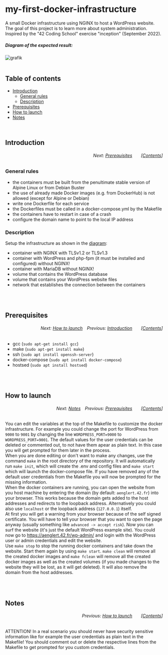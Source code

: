 # my-first-docker-infrastructure
A small Docker infrastructure using NGINX to host a WordPress website. The goal of this project is to learn more about system administration. Inspired by the "42 Coding School" exercise "inception" (September 2022).</br>

##### _Diagram of the expected result:_
![grafik](https://user-images.githubusercontent.com/80413516/198715174-a8e484d7-c660-488f-ad47-723028cede52.png)
</br></br>

## Table of contents
* [Introduction](#introduction)
  * [General rules](#general-rules)
  * [Description](#description)
* [Prerequisites](#prerequisites)
* [How to launch](#how-to-launch)
* [Notes](#notes)
</br>

## Introduction
###### <p align="right">Next: [Prerequisites](#prerequisites)&emsp;&emsp;[[Contents](#table-of-contents)]</p>

### General rules
 * the containers must be built from the penultimate stable version of Alpine Linux or from Debian Buster
 * the use of already made Docker images (e.g. from DockerHub) is not allowed (except for Alpine or Debian)
 * write one Dockerfile for each service
 * the Dockerfiles must be called in a docker-compose.yml by the Makefile
 * the containers have to restart in case of a crash
 * configure the domain name to point to the local IP address
 
### Description
Setup the infrastructure as shown in the [diagram](#diagram-of-the-expected-result):</br>

 * container with NGINX with TLSv1.2 or TLSv1.3
 * container with WordPress and php-fpm (it must be installed and configured) without NGINX!
 * container with MariaDB without NGINX!
 * volume that contains the WordPress database
 * volume that contains your WordPress website files
 * network that establishes the connection between the containers

</br></br>

## Prerequisites
###### <p align="right">Next: [How to launch](#how-to-launch)&emsp;Previous: [Introduction](#introduction)&emsp;&emsp;[[Contents](#table-of-contents)]</p>

* gcc (```sudo apt-get install gcc```)
* make (```sudo apt-get install make```)
* ssh (```sudo apt install openssh-server```)
* docker-compose (```sudo apt install docker-compose```)
* hostsed (```sudo apt install hostsed```)

</br></br>

## How to launch
###### <p align="right">Next: [Notes](#notes)&emsp;Previous: [Prerequisites](#prerequisites)&emsp;&emsp;[[Contents](#table-of-contents)]</p>
You can edit the variables at the top of the Makefile to customize the docker infrastructure. For example you could change the port for WordPress from ```9000``` to ```9001``` by changing the line ```WORDPRESS_PORT=9000``` to ```WORDPRESS_PORT=9001```. The default values for the user credentials can be deleted or commented out, to not have them apear as plain text. In this case you will get prompted for them later in the process.
</br>
When you are done editing or don't want to make any changes, use the command ```make``` in the root directory of the repository. It will automatically run ```make init```, which will create the .env and config files and ```make start``` which will launch the docker-compose file. If you have removed any of the default user credentials from the Makefile you will now be prompted for the missing information.
</br>
When the docker containers are running, you can open the website from you host machine by entering the domain (by default: ```aenglert.42.fr```) into your browser. This works because the domain gets added to the host addresses and redirects to the loopback address. Alternatively you could also use ```localhost``` or the loopback address (```127.0.0.1```) itself.
</br>
At first you will get a warning from your browser because of the self signed certificate. You will have to tell your browser that you want to open the page anyway (usually something like ```advanced -> accept risk```). Now you can surf the website (it's just the default WordPress example site). You could now go to https://aenglert.42.fr/wp-admin/ and login with the WordPress user or admin credentials and edit the website.
</br>
Use ```make stop``` to stop the running docker containers and take down the website. Start them again by using ```make start```. ```make clean``` will remove all the created docker images and ```make fclean``` will remove all the created docker images as well as the created volumes (if you made changes to the website they will be lost, as it will get deleted). It will also remove the domain from the host addresses.


</br></br>

## Notes
###### <p align="right">Previous: [How to launch](#how-to-launch)&emsp;&emsp;[[Contents](#table-of-contents)]</p>
ATTENTION! In a real scenario you should never have security sensitive information like for example the user credentials as plain text in the Makefile! You should comment out or delete the respective lines from the Makefile to get prompted for you custom credentials.
